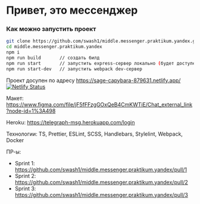 # Привет, это мессенджер
### Как можно запустить проект
```bash
git clone https://github.com/swash1/middle.messenger.praktikum.yandex.git
cd middle.messenger.praktikum.yandex
npm i
npm run build       // создать билд
npm run start       // запустить express-сервер локально (будет доступен по адресу localhost:3000)
npm run start-dev   // запустить webpack dev-сервер
```
Проект досупен по адресу 
https://sage-capybara-879631.netlify.app/
[![Netlify Status](https://api.netlify.com/api/v1/badges/e2d8572c-e6c9-429f-a3c1-63c03b42c099/deploy-status)](https://app.netlify.com/sites/sage-capybara-879631/deploys)

Макет: https://www.figma.com/file/jF5fFFzgGOxQeB4CmKWTiE/Chat_external_link?node-id=1%3A498

Heroku: https://telegraph-msg.herokuapp.com/login

Технологии: TS, Prettier, ESLint, SCSS, Handlebars, Stylelint, Webpack, Docker

ПР-ы:
 - Sprint 1: https://github.com/swash1/middle.messenger.praktikum.yandex/pull/1
 - Sprint 2: https://github.com/swash1/middle.messenger.praktikum.yandex/pull/2
 - Sprint 3: https://github.com/swash1/middle.messenger.praktikum.yandex/pull/3

